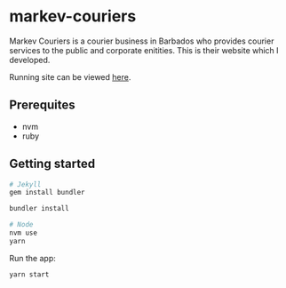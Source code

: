 # markev-couriers

Markev Couriers is a courier business in Barbados who provides courier services to the public and corporate enitities. This is their website which I developed.

Running site can be viewed [here](http://markevcouriers.com/).

## Prerequites

- nvm
- ruby

## Getting started

```bash
# Jekyll
gem install bundler

bundler install

# Node
nvm use
yarn
```

Run the app:

```bash
yarn start
```
